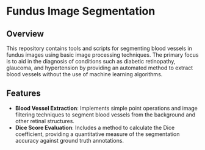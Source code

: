 # Fundus Image Segmentation

## Overview
This repository contains tools and scripts for segmenting blood vessels in fundus images using basic image processing techniques. The primary focus is to aid in the diagnosis of conditions such as diabetic retinopathy, glaucoma, and hypertension by providing an automated method to extract blood vessels without the use of machine learning algorithms.

## Features
- **Blood Vessel Extraction**: Implements simple point operations and image filtering techniques to segment blood vessels from the background and other retinal structures.
- **Dice Score Evaluation**: Includes a method to calculate the Dice coefficient, providing a quantitative measure of the segmentation accuracy against ground truth annotations.


